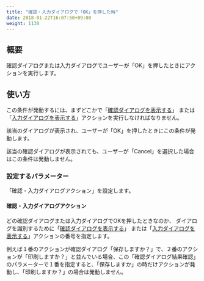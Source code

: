 ```yaml
---
title: "確認・入力ダイアログで「OK」を押した時"
date: 2018-01-22T16:07:50+09:00
weight: 1130
---
```


## 概要

確認ダイアログまたは入力ダイアログでユーザーが「OK」を押したときにアクションを実行します。

## 使い方

この条件が発動するには、まずどこかで「[確認ダイアログを表示する](../../../actions/other_ui/confirm_dialog)」
または「[入力ダイアログを表示する](../../../actions/other_ui/input_dialog)」アクションを実行しなければなりません。

該当のダイアログが表示され、ユーザーが「OK」を押したときにこの条件が発動します。

該当の確認ダイアログが表示されても、ユーザーが「Cancel」を選択した場合はこの条件は発動しません。

### 設定するパラメーター

「確認・入力ダイアログアクション」を設定します。

#### 確認・入力ダイアログアクション

どの確認ダイアログまたは入力ダイアログでOKを押したときなのか、
ダイアログを識別するために「[確認ダイアログを表示する](../../../actions/other_ui/confirm_dialog)」
または「[入力ダイアログを表示する](../../../actions/other_ui/input_dialog)」アクションの番号を指定します。

例えば１番のアクションが確認ダイアログ「保存しますか？」で、２番のアクションが「印刷しますか？」と並んでいる場合、この「確認ダイアログ結果確認」のパラメーターで１番を指定すると、「保存しますか」の時だけアクションが発動し、「印刷しますか？」の場合は発動しません。

